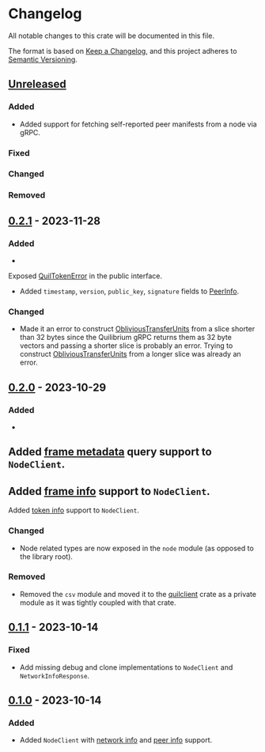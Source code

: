 # Changelog

All notable changes to this crate will be documented in this file.

The format is based on [Keep a Changelog](https://keepachangelog.com/en/1.1.0/),
and this project adheres
to [Semantic Versioning](https://semver.org/spec/v2.0.0.html).

## [Unreleased]

### Added

- Added support for fetching self-reported peer manifests from a node via gRPC.

### Fixed

### Changed

### Removed

## [0.2.1] - 2023-11-28

### Added

-
Exposed [QuilTokenError](https://docs.rs/quilibrium/latest/quilibrium/oblivious_transfer_units/enum.QuilTokenError.html)
in the public interface.
- Added `timestamp`, `version`, `public_key`, `signature` fields
  to [PeerInfo](https://docs.rs/quilibrium/latest/quilibrium/node/struct.PeerInfo.html).

### Changed

- Made it an error to construct
  [ObliviousTransferUnits](https://docs.rs/quilibrium/latest/quilibrium/struct.ObliviousTransferUnits.html)
  from a slice shorter than 32 bytes since the Quilibrium gRPC returns them as
  32 byte vectors and passing a shorter slice is probably an error. Trying to
  construct
  [ObliviousTransferUnits](https://docs.rs/quilibrium/latest/quilibrium/struct.ObliviousTransferUnits.html)
  from a longer slice was already an error.

## [0.2.0] - 2023-10-29

### Added

-
Added [frame metadata](https://docs.rs/quilibrium/0.2.0/quilibrium/node/struct.NodeClient.html#method.frames)
query support to `NodeClient`.
-
Added [frame info](https://docs.rs/quilibrium/0.2.0/quilibrium/node/struct.NodeClient.html#method.frame_info)
support to `NodeClient`.
-
Added [token info](https://docs.rs/quilibrium/0.2.0/quilibrium/node/struct.NodeClient.html#method.token_info)
support to `NodeClient`.

### Changed

- Node related types are now exposed in the `node` module (as opposed to the
  library root).

### Removed

- Removed the `csv` module and moved it to
  the [quilclient](../quilclient/README.md) crate as a private module as it was
  tightly coupled with that crate.

## [0.1.1] - 2023-10-14

### Fixed

- Add missing debug and clone implementations to `NodeClient`
  and `NetworkInfoResponse`.

## [0.1.0] - 2023-10-14

### Added

- Added `NodeClient`
  with [network info](https://docs.rs/quilibrium/0.1.0/quilibrium/struct.NodeClient.html#method.network_info)
  and [peer info](https://docs.rs/quilibrium/0.1.0/quilibrium/struct.NodeClient.html#method.peer_info)
  support.

[unreleased]: https://github.com/agostbiro/quilibrium-rs/compare/quilibrium-0.2.0..HEAD

[0.2.1]: https://github.com/agostbiro/quilibrium-rs/compare/quilibrium-0.2.0..quilibrium-0.2.1

[0.2.0]: https://github.com/agostbiro/quilibrium-rs/compare/quilibrium-0.1.1..quilibrium-0.2.0

[0.1.1]: https://github.com/agostbiro/quilibrium-rs/compare/quilibrium-0.1.0..quilibrium-0.1.1

[0.1.0]: https://github.com/agostbiro/quilibrium-rs/compare/quilibrium-0.1.0
